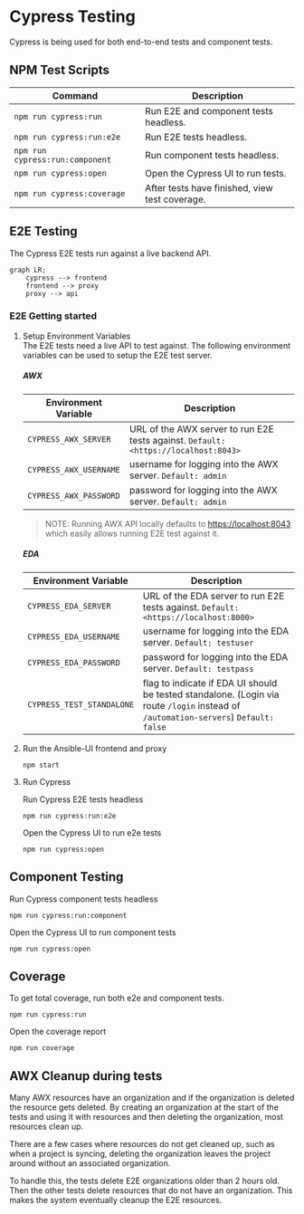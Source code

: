 # Cypress Testing

Cypress is being used for both end-to-end tests and component tests.

## NPM Test Scripts

| Command                         | Description                                    |
| ------------------------------- | ---------------------------------------------- |
| `npm run cypress:run`           | Run E2E and component tests headless.          |
| `npm run cypress:run:e2e`       | Run E2E tests headless.                        |
| `npm run cypress:run:component` | Run component tests headless.                  |
| `npm run cypress:open`          | Open the Cypress UI to run tests.              |
| `npm run cypress:coverage`      | After tests have finished, view test coverage. |

## E2E Testing

The Cypress E2E tests run against a live backend API.

```mermaid
graph LR;
    cypress --> frontend
    frontend --> proxy
    proxy --> api
```

### E2E Getting started

1. Setup Environment Variables
   <br>The E2E tests need a live API to test against. The following environment variables can be used to setup the E2E test server.

   ##### AWX

   | Environment Variable   | Description                                                                         |
   | ---------------------- | ----------------------------------------------------------------------------------- |
   | `CYPRESS_AWX_SERVER`   | URL of the AWX server to run E2E tests against. `Default: <https://localhost:8043>` |
   | `CYPRESS_AWX_USERNAME` | username for logging into the AWX server. `Default: admin`                          |
   | `CYPRESS_AWX_PASSWORD` | password for logging into the AWX server. `Default: admin`                          |

   > NOTE: Running AWX API locally defaults to <https://localhost:8043> which easily allows running E2E test against it.

   ##### EDA

   | Environment Variable      | Description                                                                                                                          |
   | ------------------------- | ------------------------------------------------------------------------------------------------------------------------------------ |
   | `CYPRESS_EDA_SERVER`      | URL of the EDA server to run E2E tests against. `Default: <https://localhost:8000>`                                                  |
   | `CYPRESS_EDA_USERNAME`    | username for logging into the EDA server. `Default: testuser`                                                                        |
   | `CYPRESS_EDA_PASSWORD`    | password for logging into the EDA server. `Default: testpass`                                                                        |
   | `CYPRESS_TEST_STANDALONE` | flag to indicate if EDA UI should be tested standalone. (Login via route `/login` instead of `/automation-servers`) `Default: false` |

2. Run the Ansible-UI frontend and proxy

   ```
   npm start
   ```

3. Run Cypress

   Run Cypress E2E tests headless

   ```
   npm run cypress:run:e2e
   ```

   Open the Cypress UI to run e2e tests

   ```
   npm run cypress:open
   ```

## Component Testing

Run Cypress component tests headless

```
npm run cypress:run:component
```

Open the Cypress UI to run component tests

```
npm run cypress:open
```

## Coverage

To get total coverage, run both e2e and component tests.

```
npm run cypress:run
```

Open the coverage report

```
npm run coverage
```

## AWX Cleanup during tests

Many AWX resources have an organization and if the organization is deleted the resource gets deleted. By creating an organization at the start of the tests and using it with resources and then deleting the organization, most resources clean up.

There are a few cases where resources do not get cleaned up, such as when a project is syncing, deleting the organization leaves the project around without an associated organization.

To handle this, the tests delete E2E organizations older than 2 hours old. Then the other tests delete resources that do not have an organization. This makes the system eventually cleanup the E2E resources.
